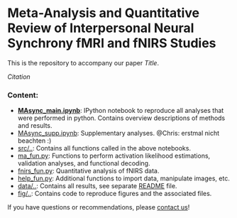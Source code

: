 # Meta-Analysis and Quantitative Review of Interpersonal Neural Synchrony fMRI and fNIRS StudiesThis is the repository to accompany our paper *Title*.   *Citation*  ### Content:- **[MAsync_main.ipynb](../MAsync_main.ipynb)**: IPython notebook to reproduce all analyses that were performed in python. Contains overview descriptions of methods and results.- [MAsync_supp.ipynb](../MAsync_supp.ipynb): Supplementary analyses. @Chris: erstmal nicht beachten :)- [src/..](../src/..): Contains all functions called in the above notebooks.  - [ma_fun.py](../src/ma_fun.py): Functions to perform activation likelihood estimations, validation analyses, and functional decoding.  - [fnirs_fun.py](../src/fnirs_fun.py): Quantitative analysis of fNIRS data. - [help_fun.py](../src/help_fun.py): Additional functions to import data, manipulate images, etc.- [data/..](../data/..): Contains all results, see separate [README](../data/README.md) file.- [fig/..](../fig/..): Contains code to reproduce figures and the associated files.  If you have questions or recommendations, please [contact us](mailto:leondlotter@gmail.com)! 